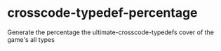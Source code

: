 # crosscode-typedef-percentage
Generate the percentage the ultimate-crosscode-typedefs cover of the game's all types
